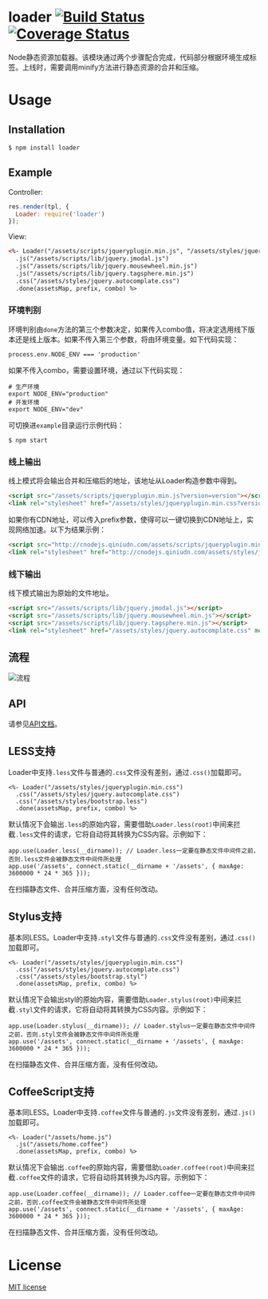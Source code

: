 loader [![Build Status](https://secure.travis-ci.org/JacksonTian/loader.png?branch=master)](http://travis-ci.org/JacksonTian/loader) [![Coverage Status](https://coveralls.io/repos/JacksonTian/loader/badge.png)](https://coveralls.io/r/JacksonTian/loader)
==========================

Node静态资源加载器。该模块通过两个步骤配合完成，代码部分根据环境生成标签。上线时，需要调用minify方法进行静态资源的合并和压缩。

# Usage
## Installation

```bash
$ npm install loader
```

## Example
Controller:

```js
res.render(tpl, {
  Loader: require('loader')
});
```
View:
```html
<%- Loader("/assets/scripts/jqueryplugin.min.js", "/assets/styles/jqueryplugin.min.css")
  .js("/assets/scripts/lib/jquery.jmodal.js")
  .js("/assets/scripts/lib/jquery.mousewheel.min.js")
  .js("/assets/scripts/lib/jquery.tagsphere.min.js")
  .css("/assets/styles/jquery.autocomplate.css")
  .done(assetsMap, prefix, combo) %>
```

### 环境判别
环境判别由`done`方法的第三个参数决定，如果传入combo值，将决定选用线下版本还是线上版本。如果不传入第三个参数，将由环境变量。如下代码实现：

```
process.env.NODE_ENV === 'production'
```
如果不传入combo，需要设置环境，通过以下代码实现：

```
# 生产环境
export NODE_ENV="production"
# 开发环境
export NODE_ENV="dev"
```
可切换进`example`目录运行示例代码：

```
$ npm start
```

### 线上输出
线上模式将会输出合并和压缩后的地址，该地址从Loader构造参数中得到。

```html
<script src="/assets/scripts/jqueryplugin.min.js?version=version"></script>
<link rel="stylesheet" href="/assets/styles/jqueryplugin.min.css?version=version" media="all" />
```

如果你有CDN地址，可以传入prefix参数，使得可以一键切换到CDN地址上，实现网络加速。以下为结果示例：

```html
<script src="http://cnodejs.qiniudn.com/assets/scripts/jqueryplugin.min.js?version=version"></script>
<link rel="stylesheet" href="http://cnodejs.qiniudn.com/assets/styles/jqueryplugin.min.css?version=version" media="all" />
```

### 线下输出
线下模式输出为原始的文件地址。

```html
<script src="/assets/scripts/lib/jquery.jmodal.js"></script>
<script src="/assets/scripts/lib/jquery.mousewheel.min.js"></script>
<script src="/assets/scripts/lib/jquery.tagsphere.min.js"></script>
<link rel="stylesheet" href="/assets/styles/jquery.autocomplate.css" media="all" />
```

## 流程
![流程](./figures/flow.png)

## API
请参见[API文档](http://html5ify.com/loader/api.html)。

## LESS支持
Loader中支持`.less`文件与普通的`.css`文件没有差别，通过`.css()`加载即可。

```
<%- Loader("/assets/styles/jqueryplugin.min.css")
  .css("/assets/styles/jquery.autocomplate.css")
  .css("/assets/styles/bootstrap.less")
  .done(assetsMap, prefix, combo) %>
```

默认情况下会输出`.less`的原始内容，需要借助`Loader.less(root)`中间来拦截`.less`文件的请求，它将自动将其转换为CSS内容。示例如下：

```
app.use(Loader.less(__dirname)); // Loader.less一定要在静态文件中间件之前，否则.less文件会被静态文件中间件所处理
app.use('/assets', connect.static(__dirname + '/assets', { maxAge: 3600000 * 24 * 365 }));
```

在扫描静态文件、合并压缩方面，没有任何改动。

## Stylus支持
基本同LESS。Loader中支持`.styl`文件与普通的`.css`文件没有差别，通过`.css()`加载即可。

```
<%- Loader("/assets/styles/jqueryplugin.min.css")
  .css("/assets/styles/jquery.autocomplate.css")
  .css("/assets/styles/bootstrap.styl")
  .done(assetsMap, prefix, combo) %>
```

默认情况下会输出styl的原始内容，需要借助`Loader.stylus(root)`中间来拦截`.styl`文件的请求，它将自动将其转换为CSS内容。示例如下：

```
app.use(Loader.stylus(__dirname)); // Loader.stylus一定要在静态文件中间件之前，否则.styl文件会被静态文件中间件所处理
app.use('/assets', connect.static(__dirname + '/assets', { maxAge: 3600000 * 24 * 365 }));
```

在扫描静态文件、合并压缩方面，没有任何改动。

## CoffeeScript支持
基本同LESS。Loader中支持`.coffee`文件与普通的`.js`文件没有差别，通过`.js()`加载即可。

```
<%- Loader("/assets/home.js")
  .js("/assets/home.coffee")
  .done(assetsMap, prefix, combo) %>
```

默认情况下会输出`.coffee`的原始内容，需要借助`Loader.coffee(root)`中间来拦截`.coffee`文件的请求，它将自动将其转换为JS内容。示例如下：

```
app.use(Loader.coffee(__dirname)); // Loader.coffee一定要在静态文件中间件之前，否则.coffee文件会被静态文件中间件所处理
app.use('/assets', connect.static(__dirname + '/assets', { maxAge: 3600000 * 24 * 365 }));
```

在扫描静态文件、合并压缩方面，没有任何改动。

# License
[MIT license](https://github.com/JacksonTian/loader/blob/master/MIT-License)
